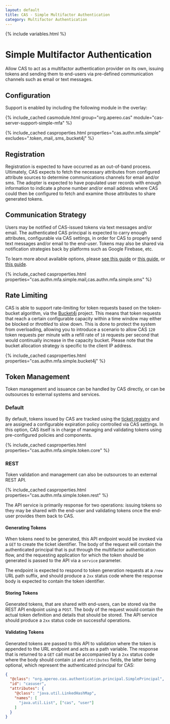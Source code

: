 ```yaml
---
layout: default
title: CAS - Simple Multifactor Authentication
category: Multifactor Authentication
---
```


{% include variables.html %}

# Simple Multifactor Authentication

Allow CAS to act as a multifactor authentication provider on its own, issuing tokens 
and sending them to end-users via pre-defined communication channels such as email or text messages.

## Configuration

Support is enabled by including the following module in the overlay:

{% include_cached casmodule.html group="org.apereo.cas" module="cas-server-support-simple-mfa" %}

{% include_cached casproperties.html properties="cas.authn.mfa.simple" excludes=".token,.mail,.sms,.bucket4j" %}

## Registration

Registration is expected to have occurred as an out-of-band process. Ultimately,
CAS expects to fetch the necessary attributes from configured attribute sources to determine communications channels for
email and/or sms. The adopter is expected to have populated user records with enough information to indicate a phone number and/or email
address where CAS could then be configured to fetch and examine those attributes to share generated tokens.

## Communication Strategy

Users may be notified of CAS-issued tokens via text messages and/or email. The
authenticated CAS principal is expected to carry enough attributes, configurable via CAS settings, in order for CAS to properly send text messages
and/or email to the end-user. Tokens may also be shared via notification strategies back by platforms such as Google Firebase, etc.

To learn more about available options, please [see this guide](../notifications/SMS-Messaging-Configuration.html)
or [this guide](../notifications/Sending-Email-Configuration.html), or [this guide](../notifications/Notifications-Configuration.html).

{% include_cached casproperties.html properties="cas.authn.mfa.simple.mail,cas.authn.mfa.simple.sms" %}

## Rate Limiting

CAS is able to support rate-limiting for token requests based on the token-bucket
algorithm, via the [Bucket4j](https://bucket4j.com/) project. This means that token requests that reach a certain configurable capacity within
a time window may either be blocked or _throttled_ to slow down. This is done to
protect the system from overloading, allowing you to introduce a scenario to allow CAS `120` token requests per minute with a refill rate of `10` requests per
second that would continually increase in the capacity bucket. Please note that the bucket allocation strategy is specific to the client IP address.

{% include_cached casproperties.html properties="cas.authn.mfa.simple.bucket4j" %}

## Token Management

Token management and issuance can be handled by CAS directly, or can be outsources to external systems and services.

### Default

By default, tokens issued by CAS are tracked using the [ticket registry](../ticketing/Configuring-Ticketing-Components.html)
and are assigned a configurable expiration policy controlled via CAS settings. In this option, CAS itself is in charge of
managing and validating tokens using pre-configured policies and components.

{% include_cached casproperties.html properties="cas.authn.mfa.simple.token.core" %}

### REST

Token validation and management can also be outsources to an external REST API. 

{% include_cached casproperties.html properties="cas.authn.mfa.simple.token.rest" %}

The API service is primarily response for two operations: issuing tokens so they may be 
shared with the end-user and validating tokens once the end-user provides them back to CAS.

#### Generating Tokens

When tokens need to be generated, this API endpoint would be invoked via a `GET` to create the ticket identifier. The body of 
the request will contain the authenticated principal that is put through the multifactor authentication flow,
and the requesting application for which the token should be generated is passed to the API via a `service` parameter. 

The endpoint is expected to respond to token generation requests at a `/new` URL path suffix, and should produce a `2xx`
status code where the response body is expected to contain the token identifier.
                                                                 
#### Storing Tokens

Generated tokens, that are shared with end-users, can be stored via the REST API endpoint using a `POST`. The body of the request
would contain the actual token definition and details that should be stored. The API service should produce a `2xx` 
status code on successful operations.

#### Validating Tokens

Generated tokens are passed to this API to validation where the token is appended to the URL endpoint and acts as a path variable. The response 
that is returned to a `GET` call must be accompanied by a `2xx` status code where the body should contain `id` and `attributes` fields, the 
latter being optional, which represent the authenticated principal for CAS:

```json
{
  "@class": "org.apereo.cas.authentication.principal.SimplePrincipal",
  "id": "casuser",
  "attributes": {
    "@class": "java.util.LinkedHashMap",
    "names": [
      "java.util.List", ["cas", "user"]
    ]
  }
}
```
